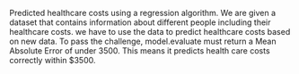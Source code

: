 Predicted healthcare costs using a regression algorithm. We are given a dataset that contains information about different people including their healthcare costs. 
we have to use the data to predict healthcare costs based on new data. To pass the challenge, model.evaluate must return a Mean Absolute Error of under 3500. 
This means it predicts health care costs correctly within $3500.
